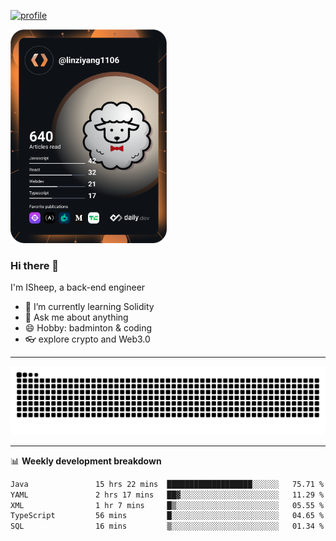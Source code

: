 [![profile](https://user-images.githubusercontent.com/54968314/208005045-e4b42f3b-833d-4242-bfcc-e764865553a2.svg)](https://www.calligrapher.ai/)

<a href="https://app.daily.dev/linziyang1106"><img src="/devcard.png" width="250" alt="ISheep's Dev Card"/></a>

### Hi there 🐏

I'm ISheep, a back-end engineer

- 🔭 I’m currently learning Solidity
- 💬 Ask me about anything
- 😄 Hobby: badminton & coding
- 👓 explore crypto and Web3.0

-------

![](https://raw.githubusercontent.com/ISheepp/ISheepp/output/github-contribution-grid-snake.svg)

-------

📊 **Weekly development breakdown**
<!--START_SECTION:waka-->

```txt
Java               15 hrs 22 mins  ███████████████████░░░░░░   75.71 %
YAML               2 hrs 17 mins   ██▓░░░░░░░░░░░░░░░░░░░░░░   11.29 %
XML                1 hr 7 mins     █▒░░░░░░░░░░░░░░░░░░░░░░░   05.55 %
TypeScript         56 mins         █░░░░░░░░░░░░░░░░░░░░░░░░   04.65 %
SQL                16 mins         ▒░░░░░░░░░░░░░░░░░░░░░░░░   01.34 %
```

<!--END_SECTION:waka-->
